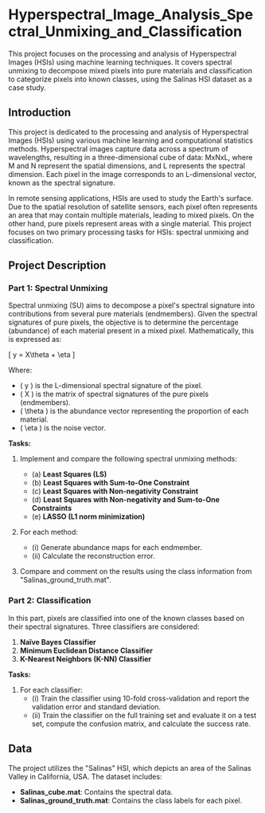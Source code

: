 # Hyperspectral_Image_Analysis_Spectral_Unmixing_and_Classification
This project focuses on the processing and analysis of Hyperspectral Images (HSIs) using machine learning techniques. It covers spectral unmixing to decompose mixed pixels into pure materials and classification to categorize pixels into known classes, using the Salinas HSI dataset as a case study.

## Introduction

This project is dedicated to the processing and analysis of Hyperspectral Images (HSIs) using various machine learning and computational statistics methods. Hyperspectral images capture data across a spectrum of wavelengths, resulting in a three-dimensional cube of data: MxNxL, where M and N represent the spatial dimensions, and L represents the spectral dimension. Each pixel in the image corresponds to an L-dimensional vector, known as the spectral signature.

In remote sensing applications, HSIs are used to study the Earth's surface. Due to the spatial resolution of satellite sensors, each pixel often represents an area that may contain multiple materials, leading to mixed pixels. On the other hand, pure pixels represent areas with a single material. This project focuses on two primary processing tasks for HSIs: spectral unmixing and classification.

## Project Description

### Part 1: Spectral Unmixing

Spectral unmixing (SU) aims to decompose a pixel's spectral signature into contributions from several pure materials (endmembers). Given the spectral signatures of pure pixels, the objective is to determine the percentage (abundance) of each material present in a mixed pixel. Mathematically, this is expressed as:

\[ y = X\theta + \eta \]

Where:
- \( y \) is the L-dimensional spectral signature of the pixel.
- \( X \) is the matrix of spectral signatures of the pure pixels (endmembers).
- \( \theta \) is the abundance vector representing the proportion of each material.
- \( \eta \) is the noise vector.

**Tasks:**
1. Implement and compare the following spectral unmixing methods:
   - (a) **Least Squares (LS)**
   - (b) **Least Squares with Sum-to-One Constraint**
   - (c) **Least Squares with Non-negativity Constraint**
   - (d) **Least Squares with Non-negativity and Sum-to-One Constraints**
   - (e) **LASSO (L1 norm minimization)**

2. For each method:
   - (i) Generate abundance maps for each endmember.
   - (ii) Calculate the reconstruction error.

3. Compare and comment on the results using the class information from "Salinas_ground_truth.mat".

### Part 2: Classification

In this part, pixels are classified into one of the known classes based on their spectral signatures. Three classifiers are considered:
1. **Naïve Bayes Classifier**
2. **Minimum Euclidean Distance Classifier**
3. **K-Nearest Neighbors (K-NN) Classifier**

**Tasks:**
1. For each classifier:
   - (i) Train the classifier using 10-fold cross-validation and report the validation error and standard deviation.
   - (ii) Train the classifier on the full training set and evaluate it on a test set, compute the confusion matrix, and calculate the success rate.

## Data

The project utilizes the "Salinas" HSI, which depicts an area of the Salinas Valley in California, USA. The dataset includes:
- **Salinas_cube.mat**: Contains the spectral data.
- **Salinas_ground_truth.mat**: Contains the class labels for each pixel.

